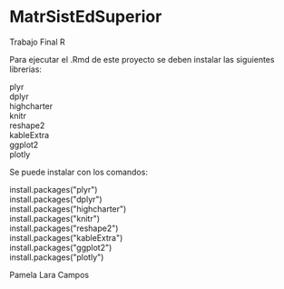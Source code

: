 # MatrSistEdSuperior
Trabajo Final R

Para ejecutar el .Rmd de este proyecto se deben instalar las siguientes librerias:

plyr  
dplyr  
highcharter  
knitr  
reshape2  
kableExtra  
ggplot2  
plotly  

Se puede instalar con los comandos:

install.packages("plyr")  
install.packages("dplyr")  
install.packages("highcharter")  
install.packages("knitr")  
install.packages("reshape2")  
install.packages("kableExtra")  
install.packages("ggplot2")  
install.packages("plotly")  

Pamela Lara Campos
